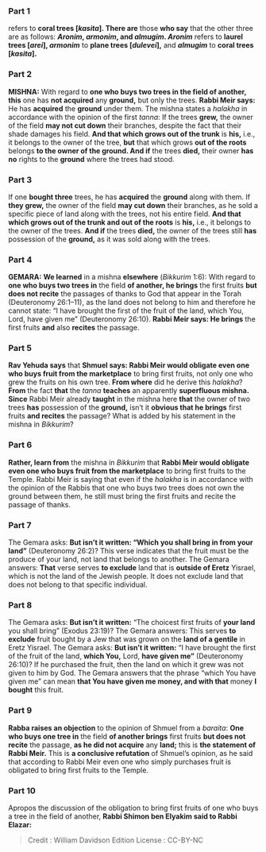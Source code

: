
### Part 1
refers to <b>coral trees [<i>kasita</i>]. There are</b> those <b>who say</b> that the other three are as follows: <b><i>Aronim</i>, <i>armonim</i>, and <i>almugim</i>. <i>Aronim</i></b> refers to <b>laurel trees [<i>arei</i>], <i>armonim</i></b> to <b>plane trees [<i>dulevei</i>],</b> and <b><i>almugim</i></b> to <b>coral trees [<i>kasita</i>].</b>

### Part 2
<strong>MISHNA:</strong> With regard to <b>one who buys two trees in the field of another, this</b> one has <b>not acquired</b> any <b>ground,</b> but only the trees. <b>Rabbi Meir says:</b> He has <b>acquired</b> the <b>ground</b> under them. The mishna states a <i>halakha</i> in accordance with the opinion of the first <i>tanna</i>: If the trees <b>grew,</b> the owner of the field <b>may not cut down</b> their branches, despite the fact that their shade damages his field. <b>And that which grows out of the trunk</b> is <b>his,</b> i.e., it belongs to the owner of the tree, <b>but</b> that which grows <b>out of the roots</b> belongs <b>to the owner of the ground. And if</b> the trees <b>died,</b> their owner <b>has no</b> rights to the <b>ground</b> where the trees had stood.

### Part 3
If one <b>bought three</b> trees, he has <b>acquired</b> the <b>ground</b> along with them. If <b>they grew,</b> the owner of the field <b>may cut down</b> their branches, as he sold a specific piece of land along with the trees, not his entire field. <b>And that which grows out of the trunk and out of the roots</b> is <b>his,</b> i.e., it belongs to the owner of the trees. <b>And if</b> the trees <b>died,</b> the owner of the trees still <b>has</b> possession of the <b>ground,</b> as it was sold along with the trees.

### Part 4
<strong>GEMARA:</strong> <b>We learned</b> in a mishna <b>elsewhere</b> (<i>Bikkurim</i> 1:6): With regard to <b>one who buys two trees in</b> the field <b>of another, he brings</b> the first fruits <b>but does not recite</b> the passages of thanks to God that appear in the Torah (Deuteronomy 26:1–11), as the land does not belong to him and therefore he cannot state: “I have brought the first of the fruit of the land, which You, Lord, have given me” (Deuteronomy 26:10). <b>Rabbi Meir says: He brings</b> the first fruits <b>and</b> also <b>recites</b> the passage.

### Part 5
<b>Rav Yehuda says</b> that <b>Shmuel says: Rabbi Meir would obligate even one who buys fruit from the marketplace</b> to bring first fruits, not only one who grew the fruits on his own tree. <b>From where</b> did he derive this <i>halakha</i>? <b>From</b> the fact <b>that</b> the <i>tanna</i> <b>teaches</b> an apparently <b>superfluous mishna. Since</b> Rabbi Meir already <b>taught</b> in the mishna here <b>that</b> the owner of two trees <b>has</b> possession of the <b>ground,</b> isn’t it <b>obvious that he brings</b> first fruits <b>and recites</b> the passage? What is added by his statement in the mishna in <i>Bikkurim</i>?

### Part 6
<b>Rather, learn from</b> the mishna in <i>Bikkurim</i> that <b>Rabbi Meir would obligate even one who buys fruit from the marketplace</b> to bring first fruits to the Temple. Rabbi Meir is saying that even if the <i>halakha</i> is in accordance with the opinion of the Rabbis that one who buys two trees does not own the ground between them, he still must bring the first fruits and recite the passage of thanks.

### Part 7
The Gemara asks: <b>But isn’t it written: “Which you shall bring in from your land”</b> (Deuteronomy 26:2)? This verse indicates that the fruit must be the produce of your land, not land that belongs to another. The Gemara answers: <b>That</b> verse serves <b>to exclude</b> land that is <b>outside of Eretz</b> Yisrael, which is not the land of the Jewish people. It does not exclude land that does not belong to that specific individual.

### Part 8
The Gemara asks: <b>But isn’t it written:</b> “The choicest first fruits of <b>your land</b> you shall bring” (Exodus 23:19)? The Gemara answers: This serves <b>to exclude</b> fruit bought by a Jew that was grown on the <b>land of a gentile</b> in Eretz Yisrael. The Gemara asks: <b>But isn’t it written:</b> “I have brought the first of the fruit of the land, <b>which You,</b> Lord, <b>have given me”</b> (Deuteronomy 26:10)? If he purchased the fruit, then the land on which it grew was not given to him by God. The Gemara answers that the phrase “which You have given me” can mean <b>that You have given me money, and with that</b> money <b>I bought</b> this fruit.

### Part 9
<b>Rabba raises an objection</b> to the opinion of Shmuel from a <i>baraita</i>: <b>One who buys one tree in</b> the field <b>of another brings</b> first fruits <b>but does not recite</b> the passage, <b>as he did not acquire</b> any <b>land;</b> this is <b>the statement of Rabbi Meir.</b> This is <b>a conclusive refutation</b> of Shmuel’s opinion, as he said that according to Rabbi Meir even one who simply purchases fruit is obligated to bring first fruits to the Temple.

### Part 10
Apropos the discussion of the obligation to bring first fruits of one who buys a tree in the field of another, <b>Rabbi Shimon ben Elyakim said to Rabbi Elazar:</b>

>Credit : William Davidson Edition
>License : CC-BY-NC